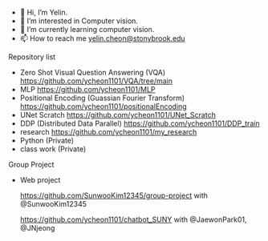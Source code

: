 - 👋 Hi, I’m Yelin.
- 👀 I’m interested in Computer vision.
- 🌱 I’m currently learning computer vision.
- 📫 How to reach me yelin.cheon@stonybrook.edu

Repository list
- Zero Shot Visual Question Answering (VQA)  https://github.com/ycheon1101/VQA/tree/main
- MLP  https://github.com/ycheon1101/MLP
- Positional Encoding (Guassian Fourier Transform)  https://github.com/ycheon1101/positionalEncoding
- UNet Scratch  https://github.com/ycheon1101/UNet_Scratch
- DDP (Distributed Data Parallel)  https://github.com/ycheon1101/DDP_train
- research  https://github.com/ycheon1101/my_research
- Python  (Private)
- class work  (Private)


Group Project
- Web project

  https://github.com/SunwooKim12345/group-project with @SunwooKim12345

  https://github.com/ycheon1101/chatbot_SUNY with @JaewonPark01, @JNjeong
 <!--- 
  https://github.com/JNjeong/CSE416 (Private)

ycheon1101/ycheon1101 is a ✨ special ✨ repository because its `README.md` (this file) appears on your GitHub profile.
You can click the Preview link to take a look at your changes.
--->

